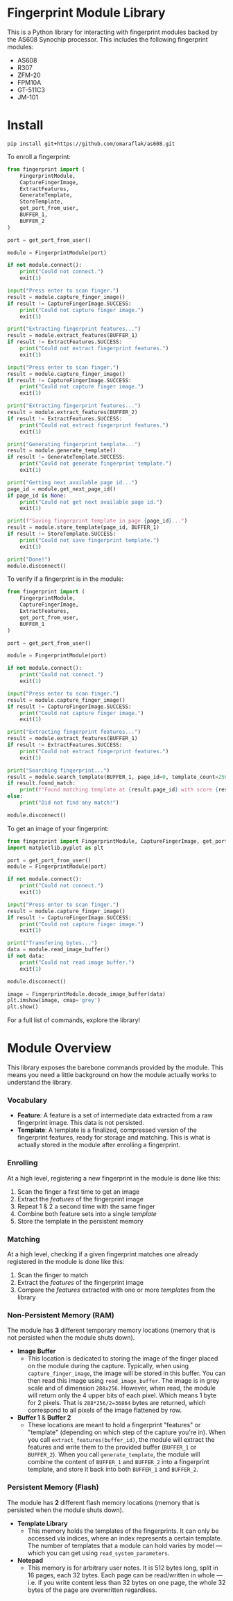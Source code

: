 # Fingerprint Module Library

This is a Python library for interacting with fingerprint modules backed by the AS608 Synochip processor. This includes the following fingerprint modules:

* AS608
* R307
* ZFM-20
* FPM10A
* GT-511C3
* JM-101

# Install

```
pip install git+https://github.com/omaraflak/as608.git
```

To enroll a fingerprint:

```python
from fingerprint import (
    FingerprintModule,
    CaptureFingerImage,
    ExtractFeatures,
    GenerateTemplate,
    StoreTemplate,
    get_port_from_user,
    BUFFER_1,
    BUFFER_2
)

port = get_port_from_user()

module = FingerprintModule(port)

if not module.connect():
    print("Could not connect.")
    exit(1)

input("Press enter to scan finger.")
result = module.capture_finger_image()
if result != CaptureFingerImage.SUCCESS:
    print("Could not capture finger image.")
    exit(1)

print("Extracting fingerprint features...")
result = module.extract_features(BUFFER_1)
if result != ExtractFeatures.SUCCESS:
    print("Could not extract fingerprint features.")
    exit(1)

input("Press enter to scan finger.")
result = module.capture_finger_image()
if result != CaptureFingerImage.SUCCESS:
    print("Could not capture finger image.")
    exit(1)

print("Extracting fingerprint features...")
result = module.extract_features(BUFFER_2)
if result != ExtractFeatures.SUCCESS:
    print("Could not extract fingerprint features.")
    exit(1)

print("Generating fingerprint template...")
result = module.generate_template()
if result != GenerateTemplate.SUCCESS:
    print("Could not generate fingerprint template.")
    exit(1)

print("Getting next available page id...")
page_id = module.get_next_page_id()
if page_id is None:
    print("Could not get next available page id.")
    exit(1)

print(f"Saving fingerprint template in page {page_id}...")
result = module.store_template(page_id, BUFFER_1)
if result != StoreTemplate.SUCCESS:
    print("Could not save fingerprint template.")
    exit(1)

print("Done!")
module.disconnect()
```

To verify if a fingerprint is in the module:

```python
from fingerprint import (
    FingerprintModule,
    CaptureFingerImage,
    ExtractFeatures,
    get_port_from_user,
    BUFFER_1
)

port = get_port_from_user()

module = FingerprintModule(port)

if not module.connect():
    print("Could not connect.")
    exit(1)

input("Press enter to scan finger.")
result = module.capture_finger_image()
if result != CaptureFingerImage.SUCCESS:
    print("Could not capture finger image.")
    exit(1)

print("Extracting fingerprint features...")
result = module.extract_features(BUFFER_1)
if result != ExtractFeatures.SUCCESS:
    print("Could not extract fingerprint features.")
    exit(1)

print("Searching fingerprint...")
result = module.search_template(BUFFER_1, page_id=0, template_count=256)
if result.found_match:
    print(f"Found matching template at {result.page_id} with score {result.matching_score}")
else:
    print("Did not find any match!")

module.disconnect()
```

To get an image of your fingerprint:

```python
from fingerprint import FingerprintModule, CaptureFingerImage, get_port_from_user
import matplotlib.pyplot as plt

port = get_port_from_user()
module = FingerprintModule(port)

if not module.connect():
    print("Could not connect.")
    exit(1)

input("Press enter to scan finger.")
result = module.capture_finger_image()
if result != CaptureFingerImage.SUCCESS:
    print("Could not capture finger image.")
    exit(1)

print("Transfering bytes...")
data = module.read_image_buffer()
if not data:
    print("Could not read image buffer.")
    exit(1)

module.disconnect()

image = FingerprintModule.decode_image_buffer(data)
plt.imshow(image, cmap='grey')
plt.show()
```

For a full list of commands, explore the library!

# Module Overview

This library exposes the barebone commands provided by the module. This means you need a little background on how the module actually works to understand the library.

### Vocabulary

* **Feature**: A feature is a set of intermediate data extracted from a raw fingerprint image. This data is not persisted.
* **Template**: A template is a finalized, compressed version of the fingerprint features, ready for storage and matching. This is what is actually stored in the module after enrolling a fingerprint.

### Enrolling

At a high level, registering a new fingerprint in the module is done like this:

1) Scan the finger a first time to get an image
2) Extract the *features* of the fingerprint image
3) Repeat 1 & 2 a second time with the same finger
4) Combine both feature sets into a single *template*
5) Store the template in the persistent memory

### Matching

At a high level, checking if a given fingerprint matches one already registered in the module is done like this:

1) Scan the finger to match
2) Extract the *features* of the fingerprint image
3) Compare the *features* extracted with one or more *templates* from the library

### Non-Persistent Memory (RAM)

The module has **3** different temporary memory locations (memory that is not persisted when the module shuts down).

* **Image Buffer**
  * This location is dedicated to storing the image of the finger placed on the module during the capture. Typically, when using `capture_finger_image`, the image will be stored in this buffer. You can then read this image using `read_image_buffer`. The image is in grey scale and of dimension `288x256`. However, when read, the module will return only the 4 upper bits of each pixel. Which means 1 byte for 2 pixels. That is `288*256/2=36864` bytes are returned, which correspond to all pixels of the image flattened by row.
* **Buffer 1** & **Buffer 2**
  * These locations are meant to hold a fingerprint "features" or "template" (depending on which step of the capture you're in). When you call `extract_features(buffer_id)`, the module will extract the features and write them to the provided buffer (`BUFFER_1` or `BUFFER_2`). When you call `generate_template`, the module will combine the content of `BUFFER_1` and `BUFFER_2` into a fingerprint template, and store it back into both `BUFFER_1` and `BUFFER_2`.

### Persistent Memory (Flash)

The module has **2** different flash memory locations (memory that is persisted when the module shuts down).

* **Template Library**
  * This memory holds the templates of the fingerprints. It can only be accessed via indices, where an index represents a certain template. The number of templates that a module can hold varies by model — which you can get using `read_system_parameters`.
* **Notepad**
  * This memory is for arbitrary user notes. It is 512 bytes long, split in 16 pages, each 32 bytes. Each page can be read/written in whole — i.e. if you write content less than 32 bytes on one page, the whole 32 bytes of the page are overwritten regardless.

